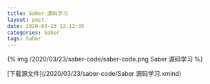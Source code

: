 ```yaml
---
title: Saber 源码学习
layout: post
date: 2020-03-23 12:12:35
categories: Saber
tags: Saber
---
```


{% img /2020/03/23/saber-code/saber-code.png Saber 源码学习 %}

[下载源文件](/2020/03/23/saber-code/Saber 源码学习.xmind)
